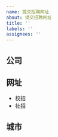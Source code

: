```yaml
---
name: 提交招聘网址
about: 提交招聘网址
title: ''
labels: ''
assignees: ''
---
```


## 公司

## 网址

- 校招
- 社招

## 城市
